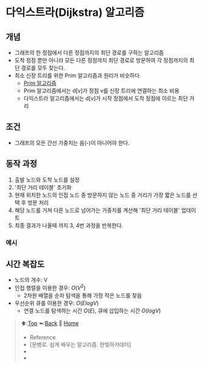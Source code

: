 # 다익스트라(Dijkstra) 알고리즘
## 개념 
- 그래프의 한 정점에서 다른 정점까지의 최단 경로를 구하는 알고리즘
- 도착 정점 뿐만 아니라 모든 다른 정점까지 최단 경로로 방문하여 각 정점까지의 최단 경로를 모두 찾는다.
- 최소 신장 트리를 위한 Prim 알고리즘과 원리가 비슷하다.
  - [Prim 알고리즘](https://github.com/Minho979/CS_Study/blob/main/contents/Algorithm/Prim%20%EC%95%8C%EA%B3%A0%EB%A6%AC%EC%A6%98.md)
  - Prim 알고리즘에서는 d[v]가 정점 v를 신장 트리에 연결하는 최소 비용
  - 다익스트라 알고리즘에서는 d[v]가 시작 정점에서 도착 정점에 이르는 최단 거리

## 조건
- 그래프의 모든 간선 가중치는 음(-)이 아니어야 한다.

## 동작 과정
1. 출발 노드와 도착 노드를 설정
2. '최단 거리 테이블' 초기화
3. 현재 위치한 노드의 인접 노드 중 방문하지 않는 노드 중 거리가 가장 짧은 노드를 선택 후 방문 처리
4. 해당 노드를 거쳐 다른 노드로 넘어가는 가중치를 계산해 '최단 거리 테이블' 업데이트
5. 최종 결과가 나올때 까지 3, 4번 과정을 반복한다.

### 예시

## 시간 복잡도
- 노드의 개수: V
- 인접 행렬을 이용한 경우: $O(V^2)$
  - 2차원 배열을 순차 탐색을 통해 가장 작은 노드를 찾음
- 우선순위 큐를 이용한 경우: $O(E log V)$
  - 연결 노드를 탐색하는 시간 $O(E)$, 큐에 삽입하는 시간 $O(log V)$

> ⬆️:[Top](#다익스트라Dijkstra-알고리즘)
> ⬅️:[Back](https://github.com/Minho979/CS_Study/blob/main/contents/Algorithm/%EC%B5%9C%EB%8B%A8%20%EA%B2%BD%EB%A1%9C(Shortest%20path)%20%EC%95%8C%EA%B3%A0%EB%A6%AC%EC%A6%98.md#%EB%8B%A8%EC%9D%BC-%EC%8B%9C%EC%9E%91%EC%A0%90-%EC%B5%9C%EB%8B%A8-%EA%B2%BD%EB%A1%9C-%EC%95%8C%EA%B3%A0%EB%A6%AC%EC%A6%98)
> 💁:[Home](https://github.com/Minho979/CS_Study/blob/main/README.md)
> - Reference
> - [문병로. 쉽게 배우는 알고리즘. 한빛아카데미]
> - [](https://velog.io/@717lumos/%EC%95%8C%EA%B3%A0%EB%A6%AC%EC%A6%98-%EB%8B%A4%EC%9D%B5%EC%8A%A4%ED%8A%B8%EB%9D%BCDijkstra-%EC%95%8C%EA%B3%A0%EB%A6%AC%EC%A6%98)
> - []()
